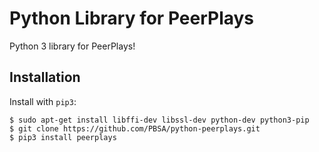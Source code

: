 Python Library for PeerPlays
========================

Python 3 library for PeerPlays!

Installation
------------

Install with `pip3`:

    $ sudo apt-get install libffi-dev libssl-dev python-dev python3-pip
    $ git clone https://github.com/PBSA/python-peerplays.git
    $ pip3 install peerplays
